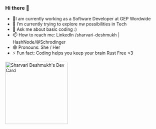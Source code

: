 ### Hi there 👋

- 🔭I am currently working as a Software Developer at GEP Wordwide
- 🌱 I’m currently trying to explore nw possibilities in Tech
- 💬 Ask me about basic coding :)
- 📫 How to reach me: LinkedIn /sharvari-deshmukh | HashNode/@Schrodinger
- 😄 Pronouns: She / Her
- ⚡ Fun fact: Coding helps you keep your brain Rust Free <3
<a href="https://app.daily.dev/Schrodinger">
  <img src="https://api.daily.dev/devcards/1077b6d6cca1455e8b1baaa5cb1b2c86.png?r=kgh" width="200" alt="Sharvari Deshmukh's Dev Card"/>
</a>
